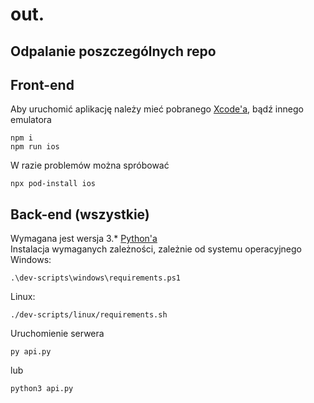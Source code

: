 # out.

## Odpalanie poszczególnych repo
## Front-end
Aby uruchomić aplikację należy mieć pobranego [Xcode'a](https://apps.apple.com/us/app/xcode/id497799835?mt=12), bądź innego emulatora
```
npm i
npm run ios
```
W razie problemów można spróbować 
```
npx pod-install ios
```
## Back-end (wszystkie)
Wymagana jest wersja 3.* [Python'a](https://pl.python.org/)  
Instalacja wymaganych zależności, zależnie od systemu operacyjnego  
Windows:  
```
.\dev-scripts\windows\requirements.ps1  
```
Linux:  
```
./dev-scripts/linux/requirements.sh  
```
Uruchomienie serwera  
```
py api.py  
```
lub
```
python3 api.py
```
